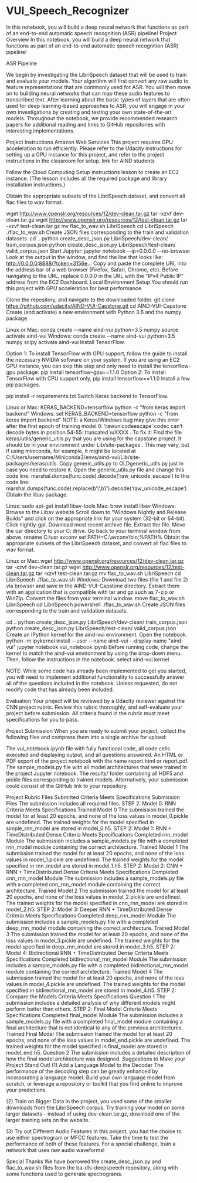 # VUI_Speech_Recognizer
In this notebook, you will build a deep neural network that functions as part of an end-to-end automatic speech recognition (ASR) pipeline!
Project Overview
In this notebook, you will build a deep neural network that functions as part of an end-to-end automatic speech recognition (ASR) pipeline!

ASR Pipeline

We begin by investigating the LibriSpeech dataset that will be used to train and evaluate your models. Your algorithm will first convert any raw audio to feature representations that are commonly used for ASR. You will then move on to building neural networks that can map these audio features to transcribed text. After learning about the basic types of layers that are often used for deep learning-based approaches to ASR, you will engage in your own investigations by creating and testing your own state-of-the-art models. Throughout the notebook, we provide recommended research papers for additional reading and links to GitHub repositories with interesting implementations.

Project Instructions
Amazon Web Services
This project requires GPU acceleration to run efficiently. Please refer to the Udacity instructions for setting up a GPU instance for this project, and refer to the project instructions in the classroom for setup. link for AIND students

Follow the Cloud Computing Setup instructions lesson to create an EC2 instance. (The lesson includes all the required package and library installation instructions.)

Obtain the appropriate subsets of the LibriSpeech dataset, and convert all flac files to wav format.

wget http://www.openslr.org/resources/12/dev-clean.tar.gz
tar -xzvf dev-clean.tar.gz
wget http://www.openslr.org/resources/12/test-clean.tar.gz
tar -xzvf test-clean.tar.gz
mv flac_to_wav.sh LibriSpeech
cd LibriSpeech
./flac_to_wav.sh
Create JSON files corresponding to the train and validation datasets.
cd ..
python create_desc_json.py LibriSpeech/dev-clean/ train_corpus.json
python create_desc_json.py LibriSpeech/test-clean/ valid_corpus.json
Start Jupyter:
jupyter notebook --ip=0.0.0.0 --no-browser
Look at the output in the window, and find the line that looks like: http://0.0.0.0:8888/?token=3156e... Copy and paste the complete URL into the address bar of a web browser (Firefox, Safari, Chrome, etc). Before navigating to the URL, replace 0.0.0.0 in the URL with the "IPv4 Public IP" address from the EC2 Dashboard.
Local Environment Setup
You should run this project with GPU acceleration for best performance.

Clone the repository, and navigate to the downloaded folder.
git clone https://github.com/udacity/AIND-VUI-Capstone.git
cd AIND-VUI-Capstone
Create (and activate) a new environment with Python 3.6 and the numpy package.

Linux or Mac:
conda create --name aind-vui python=3.5 numpy
source activate aind-vui
Windows:
conda create --name aind-vui python=3.5 numpy scipy
activate aind-vui
Install TensorFlow.

Option 1: To install TensorFlow with GPU support, follow the guide to install the necessary NVIDIA software on your system. If you are using an EC2 GPU instance, you can skip this step and only need to install the tensorflow-gpu package:
pip install tensorflow-gpu==1.1.0
Option 2: To install TensorFlow with CPU support only,
pip install tensorflow==1.1.0
Install a few pip packages.

pip install -r requirements.txt
Switch Keras backend to TensorFlow.

Linux or Mac:
KERAS_BACKEND=tensorflow python -c "from keras import backend"
Windows:
set KERAS_BACKEND=tensorflow
python -c "from keras import backend"
NOTE: a Keras/Windows bug may give this error after the first epoch of training model 0: ‘rawunicodeescape’ codec can’t decode bytes in position 54-55: truncated \uXXXX . To fix it:
Find the file keras/utils/generic_utils.py that you are using for the capstone project. It should be in your environment under Lib/site-packages . This may vary, but if using miniconda, for example, it might be located at C:/Users/username/Miniconda3/envs/aind-vui/Lib/site-packages/keras/utils.
Copy generic_utils.py to OLDgeneric_utils.py just in case you need to restore it.
Open the generic_utils.py file and change this code line:
marshal.dumps(func.code).decode(‘raw_unicode_escape’)
to this code line:
marshal.dumps(func.code).replace(b’\’,b’/’).decode(‘raw_unicode_escape’)
Obtain the libav package.

Linux: sudo apt-get install libav-tools
Mac: brew install libav
Windows: Browse to the Libav website
Scroll down to "Windows Nightly and Release Builds" and click on the appropriate link for your system (32-bit or 64-bit).
Click nightly-gpl.
Download most recent archive file.
Extract the file. Move the usr directory to your C: drive.
Go back to your terminal window from above.
rename C:\usr avconv
set PATH=C:\avconv\bin;%PATH%
Obtain the appropriate subsets of the LibriSpeech dataset, and convert all flac files to wav format.

Linux or Mac:
wget http://www.openslr.org/resources/12/dev-clean.tar.gz
tar -xzvf dev-clean.tar.gz
wget http://www.openslr.org/resources/12/test-clean.tar.gz
tar -xzvf test-clean.tar.gz
mv flac_to_wav.sh LibriSpeech
cd LibriSpeech
./flac_to_wav.sh
Windows: Download two files (file 1 and file 2) via browser and save in the AIND-VUI-Capstone directory. Extract them with an application that is compatible with tar and gz such as 7-zip or WinZip. Convert the files from your terminal window.
move flac_to_wav.sh LibriSpeech
cd LibriSpeech
powershell ./flac_to_wav.sh
Create JSON files corresponding to the train and validation datasets.

cd ..
python create_desc_json.py LibriSpeech/dev-clean/ train_corpus.json
python create_desc_json.py LibriSpeech/test-clean/ valid_corpus.json
Create an IPython kernel for the aind-vui environment. Open the notebook.
python -m ipykernel install --user --name aind-vui --display-name "aind-vui"
jupyter notebook vui_notebook.ipynb
Before running code, change the kernel to match the aind-vui environment by using the drop-down menu. Then, follow the instructions in the notebook.
select aind-vui kernel

NOTE: While some code has already been implemented to get you started, you will need to implement additional functionality to successfully answer all of the questions included in the notebook. Unless requested, do not modify code that has already been included.

Evaluation
Your project will be reviewed by a Udacity reviewer against the CNN project rubric. Review this rubric thoroughly, and self-evaluate your project before submission. All criteria found in the rubric must meet specifications for you to pass.

Project Submission
When you are ready to submit your project, collect the following files and compress them into a single archive for upload:

The vui_notebook.ipynb file with fully functional code, all code cells executed and displaying output, and all questions answered.
An HTML or PDF export of the project notebook with the name report.html or report.pdf.
The sample_models.py file with all model architectures that were trained in the project Jupyter notebook.
The results/ folder containing all HDF5 and pickle files corresponding to trained models.
Alternatively, your submission could consist of the GitHub link to your repository.


Project Rubric
Files Submitted
Criteria	Meets Specifications
Submission Files	The submission includes all required files.
STEP 2: Model 0: RNN
Criteria	Meets Specifications
Trained Model 0	The submission trained the model for at least 20 epochs, and none of the loss values in model_0.pickle are undefined. The trained weights for the model specified in simple_rnn_model are stored in model_0.h5.
STEP 2: Model 1: RNN + TimeDistributed Dense
Criteria	Meets Specifications
Completed rnn_model Module	The submission includes a sample_models.py file with a completed rnn_model module containing the correct architecture.
Trained Model 1	The submission trained the model for at least 20 epochs, and none of the loss values in model_1.pickle are undefined. The trained weights for the model specified in rnn_model are stored in model_1.h5.
STEP 2: Model 2: CNN + RNN + TimeDistributed Dense
Criteria	Meets Specifications
Completed cnn_rnn_model Module	The submission includes a sample_models.py file with a completed cnn_rnn_model module containing the correct architecture.
Trained Model 2	The submission trained the model for at least 20 epochs, and none of the loss values in model_2.pickle are undefined. The trained weights for the model specified in cnn_rnn_model are stored in model_2.h5.
STEP 2: Model 3: Deeper RNN + TimeDistributed Dense
Criteria	Meets Specifications
Completed deep_rnn_model Module	The submission includes a sample_models.py file with a completed deep_rnn_model module containing the correct architecture.
Trained Model 3	The submission trained the model for at least 20 epochs, and none of the loss values in model_3.pickle are undefined. The trained weights for the model specified in deep_rnn_model are stored in model_3.h5.
STEP 2: Model 4: Bidirectional RNN + TimeDistributed Dense
Criteria	Meets Specifications
Completed bidirectional_rnn_model Module	The submission includes a sample_models.py file with a completed bidirectional_rnn_model module containing the correct architecture.
Trained Model 4	The submission trained the model for at least 20 epochs, and none of the loss values in model_4.pickle are undefined. The trained weights for the model specified in bidirectional_rnn_model are stored in model_4.h5.
STEP 2: Compare the Models
Criteria	Meets Specifications
Question 1	The submission includes a detailed analysis of why different models might perform better than others.
STEP 2: Final Model
Criteria	Meets Specifications
Completed final_model Module	The submission includes a sample_models.py file with a completed final_model module containing a final architecture that is not identical to any of the previous architectures.
Trained Final Model	The submission trained the model for at least 20 epochs, and none of the loss values in model_end.pickle are undefined. The trained weights for the model specified in final_model are stored in model_end.h5.
Question 2	The submission includes a detailed description of how the final model architecture was designed.
Suggestions to Make your Project Stand Out!
(1) Add a Language Model to the Decoder
The performance of the decoding step can be greatly enhanced by incorporating a language model. Build your own language model from scratch, or leverage a repository or toolkit that you find online to improve your predictions.

(2) Train on Bigger Data
In the project, you used some of the smaller downloads from the LibriSpeech corpus. Try training your model on some larger datasets - instead of using dev-clean.tar.gz, download one of the larger training sets on the website.

(3) Try out Different Audio Features
In this project, you had the choice to use either spectrogram or MFCC features. Take the time to test the performance of both of these features. For a special challenge, train a network that uses raw audio waveforms!

Special Thanks
We have borrowed the create_desc_json.py and flac_to_wav.sh files from the ba-dls-deepspeech repository, along with some functions used to generate spectrograms.
